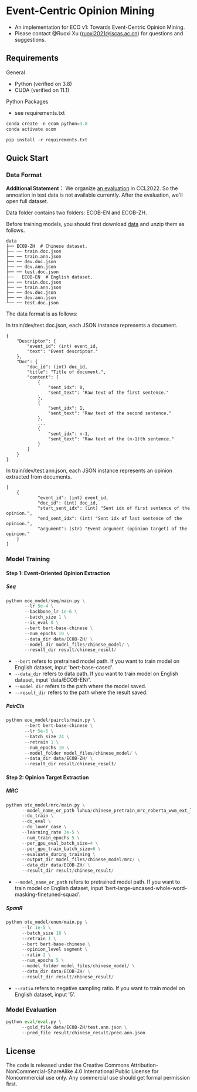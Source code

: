 # Event-Centric Opinion Mining
- An implementation for ECO v1: Towards Event-Centric Opinion Mining.
- Please contact @Ruoxi Xu (ruoxi2021@iscas.ac.cn) for questions and suggestions.

## Requirements
General
- Python (verified on 3.8)
- CUDA (verified on 11.1)

Python Packages
- see requirements.txt

```python
conda create -n ecom python=3.8
conda activate ecom

pip install -r requirements.txt
```

## Quick Start
### Data Format
**Additional Statement：** We organize [an evaluation](http://e-com.ac.cn/ccl2022.html/) in CCL2022. So the annoation in test data is not available currently. After the evaluation, we'll open full dataset.

Data folder contains two folders: ECOB-EN and ECOB-ZH.

Before training models, you should first download [data](http://123.57.148.143:9876/down/mRVUaxtM7oUz) and unzip them as follows. 
```
data
├── ECOB-ZH  # Chinese dataset.
├── ── train.doc.json
├── ── train.ann.json
├── ── dev.doc.json
├── ── dev.ann.json
├── ── test.doc.json
├──   ECOB-EN  # English dataset.
├── ── train.doc.json
├── ── train.ann.json
├── ── dev.doc.json
├── ── dev.ann.json
└── ── test.doc.json
```

The data format is as follows:

In train/dev/test.doc.json, each JSON instance represents a document.
```
{
    "Descriptor": {
        "event_id": (int) event_id,
        "text": "Event descriptor."
    },
    "Doc": {
        "doc_id": (int) doc_id,
        "title": "Title of document.",
        "content": [
            {
                "sent_idx": 0,
                "sent_text": "Raw text of the first sentence."
            },
            {
                "sent_idx": 1,
                "sent_text": "Raw text of the second sentence."
            },
            ...
            {
                "sent_idx": n-1,
                "sent_text": "Raw text of the (n-1)th sentence."
            }
        ]
    }
}
```

In train/dev/test.ann.json, each JSON instance represents an opinion extracted from documents.
```
[
	{
            "event_id": (int) event_id,
            "doc_id": (int) doc_id,
            "start_sent_idx": (int) "Sent idx of first sentence of the opinion.",
            "end_sent_idx": (int) "Sent idx of last sentence of the opinion.",
            "argument": (str) "Event argument (opinion target) of the opinion."
  	}
]
```

### Model Training

#### Step 1: Event-Oriented Opinion Extraction

##### Seq

```python
python eoe_model/seq/main.py \
       --lr 5e-4 \
       --backbone_lr 1e-6 \
       --batch_size 1 \
       --is_eval 0 \
       --bert bert-base-chinese \
       --num_epochs 10 \
       --data_dir data/ECOB-ZH/ \
       --model_dir model_files/chinese_model/ \
       --result_dir result/chinese_result/
```
- ```--bert``` refers to pretrained model path. If you want to train model on English dataset, input 'bert-base-cased'.
- ```--data_dir``` refers to data path. If you want to train model on English dataset, input 'data/ECOB-EN/'.
- ```--model_dir``` refers to the path where the model saved.
- ```--result_dir``` refers to the path where the result saved.

##### PairCls
```python
python eoe_model/paircls/main.py \
       --bert bert-base-chinese \
       --lr 5e-6 \
       --batch_size 24 \
       --retrain 1 \
       --num_epochs 10 \
       --model_folder model_files/chinese_model/ \
       --data_dir data/ECOB-ZH/ \
       --result_dir result/chinese_result/
```

####  Step 2: Opinion Target Extraction
##### MRC
```python
python ote_model/mrc/main.py \
      --model_name_or_path luhua/chinese_pretrain_mrc_roberta_wwm_ext_large \
      --do_train \
      --do_eval \
      --do_lower_case \
      --learning_rate 3e-5 \
      --num_train_epochs 5 \
      --per_gpu_eval_batch_size=4 \
      --per_gpu_train_batch_size=6 \
      --evaluate_during_training \
      --output_dir model_files/chinese_model/mrc/ \
      --data_dir data/ECOB-ZH/ \
      --result_dir result/chinese_result/
```
- ```--model_name_or_path``` refers to pretrained model path. If you want to train model on English dataset, input 'bert-large-uncased-whole-word-masking-finetuned-squad'.

##### SpanR
```python
python ote_model/enum/main.py \
      --lr 1e-5 \
      --batch_size 16 \
      --retrain 1 \
      --bert bert-base-chinese \
      --opinion_level segment \
      --ratio 2 \
      --num_epochs 5 \
      --model_folder model_files/chinese_model/ \
      --data_dir data/ECOB-ZH/ \
      --result_dir result/chinese_result/
```
- ```--ratio``` refers to negative sampling ratio. If you want to train model on English dataset, input '5'.

### Model Evaluation

```python
python eval/eval.py \
      --gold_file data/ECOB-ZH/test.ann.json \
      --pred_file result/chinese_result/pred.ann.json
```
## License
The code is released under the Creative Commons Attribution-NonCommercial-ShareAlike 4.0 International Public License for Noncommercial use only. Any commercial use should get formal permission first.
